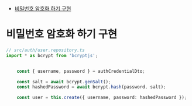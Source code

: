 <!-- TOC -->

- [비밀번호 암호화 하기 구현](#%EB%B9%84%EB%B0%80%EB%B2%88%ED%98%B8-%EC%95%94%ED%98%B8%ED%99%94-%ED%95%98%EA%B8%B0-%EA%B5%AC%ED%98%84)

<!-- /TOC -->

# 비밀번호 암호화 하기 구현
``` typescript
// src/auth/user.repository.ts
import * as bcrypt from 'bcryptjs';


    const { username, password } = authCredentialDto;

    const salt = await bcrypt.genSalt();
    const hashedPassword = await bcrypt.hash(password, salt);

    const user = this.create({ username, password: hashedPassword });
```